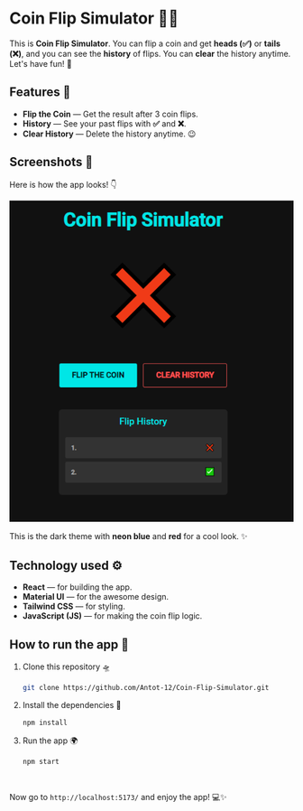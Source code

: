 
# Coin Flip Simulator 🎲💥

This is **Coin Flip Simulator**. You can flip a coin and get **heads (✅)** or **tails (❌)**, and you can see the **history** of flips. You can **clear** the history anytime. Let's have fun! 🎉


## Features 🚀

- **Flip the Coin** — Get the result after 3 coin flips.
- **History** — See your past flips with **✅** and **❌**.
- **Clear History** — Delete the history anytime. 😉

## Screenshots 📸

Here is how the app looks! 👇

![Coin Flip Simulator](./screens/coin_flip_simulator.png)

This is the dark theme with **neon blue** and **red** for a cool look. ✨

## Technology used ⚙️

- **React** — for building the app.
- **Material UI** — for the awesome design.
- **Tailwind CSS** — for styling.
- **JavaScript (JS)** — for making the coin flip logic.

## How to run the app 🚀

1. Clone this repository 🛸
   ```bash
   git clone https://github.com/Antot-12/Coin-Flip-Simulator.git
   ```

2. Install the dependencies 🧰
   ```bash
   npm install
   ```

3. Run the app 🌍
   ```bash
   npm start
   ```
   
<br>

Now go to `http://localhost:5173/` and enjoy the app! 💻✨

## 